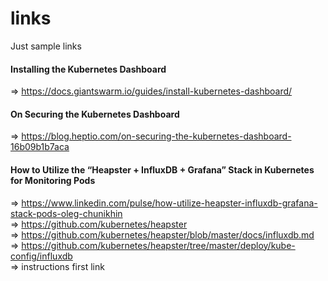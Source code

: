 # links
Just sample links
#### Installing the Kubernetes Dashboard
=> https://docs.giantswarm.io/guides/install-kubernetes-dashboard/
#### On Securing the Kubernetes Dashboard 
=> https://blog.heptio.com/on-securing-the-kubernetes-dashboard-16b09b1b7aca
#### How to Utilize the “Heapster + InfluxDB + Grafana” Stack in Kubernetes for Monitoring Pods
=> https://www.linkedin.com/pulse/how-utilize-heapster-influxdb-grafana-stack-pods-oleg-chunikhin </br>
=> https://github.com/kubernetes/heapster </br>
=> https://github.com/kubernetes/heapster/blob/master/docs/influxdb.md </br>
=> https://github.com/kubernetes/heapster/tree/master/deploy/kube-config/influxdb  </br>
=> instructions first link </br>


